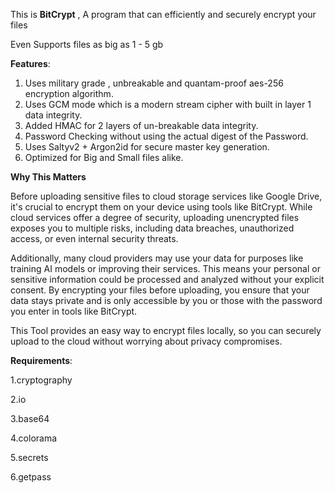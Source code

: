 This is **BitCrypt** , A program that can efficiently and securely encrypt your files 

Even Supports files as big as  1 - 5 gb 


**Features**:

1. Uses military grade , unbreakable and quantam-proof aes-256 encryption algorithm.
2. Uses GCM mode which is a modern stream cipher with built in layer 1 data integrity.
3. Added HMAC for 2 layers of un-breakable data integrity.
4. Password Checking without using the actual digest of the Password.
5. Uses Saltyv2 + Argon2id for secure master key generation.
6. Optimized for Big and Small files alike.

**Why This Matters**

Before uploading sensitive files to cloud storage services like Google Drive, it's crucial to encrypt them on your device using tools like BitCrypt. While cloud services offer a degree of security, uploading unencrypted files exposes you to multiple risks, including data breaches, unauthorized access, or even internal security threats.

Additionally, many cloud providers may use your data for purposes like training AI models or improving their services. This means your personal or sensitive information could be processed and analyzed without your explicit consent. By encrypting your files before uploading, you ensure that your data stays private and is only accessible by you or those with the password you enter in tools like BitCrypt.

This Tool provides an easy way to encrypt files locally, so you can securely upload to the cloud without worrying about privacy compromises.
   

**Requirements**:

1.cryptography

2.io

3.base64

4.colorama

5.secrets

6.getpass
